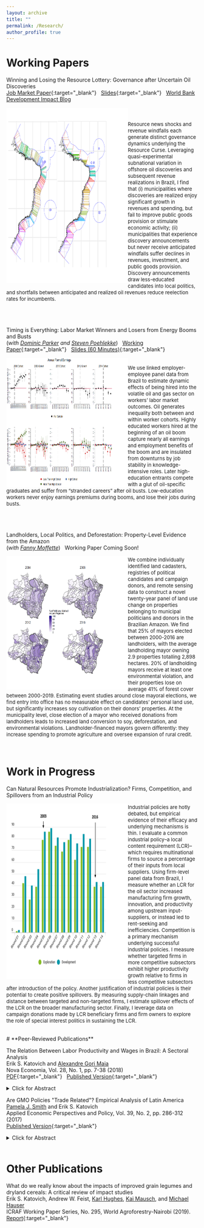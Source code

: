 ```yaml
---
layout: archive
title: ""
permalink: /Research/
author_profile: true
---
```

# **Working Papers**<br/> 

Winning and Losing the Resource Lottery: Governance after Uncertain Oil Discoveries <br/>
[Job Market Paper](/files/Katovich_JMP_revised.pdf){:target="_blank"} &nbsp; [Slides](/files/Katovich_JobTalk_2022.pdf){:target="_blank"} &nbsp; [World Bank Development Impact Blog](https://blogs.worldbank.org/impactevaluations/governing-rocky-beginnings-resource-boom-how-do-local-governments-respond-oil) <br/>

<img align="left" width="320" height="460" src="/files/projections_pic3.PNG"> <font size="-1.2"> 
<br/> <br/> 
Resource news shocks and revenue windfalls each generate distinct governance dynamics underlying the Resource Curse. Leveraging quasi-experimental subnational variation in offshore oil discoveries and subsequent revenue realizations in Brazil, I find that (i) municipalities where discoveries are realized enjoy significant growth in revenues and spending, but fail to improve public goods provision or stimulate economic activity; (ii) municipalities that experience discovery announcements but never receive anticipated windfalls suffer declines in revenues, investment, and public goods provision. Discovery announcements draw less-educated candidates into local politics, and shortfalls between anticipated and realized oil revenues reduce reelection rates for incumbents.  </font>
<br/><br/>

<br/><br/>
Timing is Everything: Labor Market Winners and Losers from Energy Booms and Busts  <br/> (_with [Dominic Parker](https://aae.wisc.edu/dparker/) and [Steven Poehlekke](https://unidirectory.auckland.ac.nz/profile/steven-poelhekke)_) &nbsp; [Working Paper](/files/Katovich_OilWorkers_WorkingPaper.pdf){:target="_blank"} &nbsp; [Slides (60 Minutes)](/files/Katovich_OilWorkers_Slides_60Minutes.pdf){:target="_blank"}

<img align="left" width="320" height="340" src="/files/earnings_pic2.PNG"> <font size="-1.2"> 
  <br/>
We use linked employer-employee panel data from Brazil to estimate
dynamic effects of being hired into the volatile oil and gas sector on workers’ labor market outcomes. Oil generates inequality both between and within worker cohorts. Highly educated workers hired at the beginning of an oil boom capture nearly all earnings and employment benefits of the boom and are insulated from downturns by job stability in knowledge-intensive roles. Later high-education entrants compete with a glut of oil-specific graduates and suffer from “stranded careers” after oil busts. Low-education workers never enjoy earnings premiums during booms, and lose their jobs during busts.  </font>
<br/><br/>

<br/><br/>
Landholders, Local Politics, and Deforestation: Property-Level Evidence from the Amazon <br/> (_with [Fanny Moffette](https://fannymoffette.com/)_) &nbsp; Working Paper Coming Soon!<br/>

<img align="left" width="320" height="350" src="/files/elections_pic3.PNG"> <font size="-1.2"> We combine individually identified land cadasters, registries of political candidates and campaign donors, and remote sensing data to construct a novel twenty-year panel of land use change on properties belonging to municipal politicians and donors in the Brazilian Amazon. We find that 25% of mayors elected between 2000-2016 are landholders, with the average landholding mayor owning 2.9
properties totalling 2,898 hectares. 20% of landholding mayors receive at least one environmental violation, and their properties lose on average 41% of forest
cover between 2000-2019. Estimating event studies around close mayoral elections, we find entry into office has no measurable effect on candidates’ personal
land use, but significantly increases soy cultivation on their donors’ properties. At the municipality level, close election of a mayor who received donations from
landholders leads to increased land conversion to soy, deforestation, and environmental violations. Landholder-financed mayors govern differently: they increase
spending to promote agriculture and oversee expansion of rural credit. </font>
<br/><br/><br/>


# **Work in Progress**<br/>

Can Natural Resources Promote Industrialization? Firms, Competition, and Spillovers from an Industrial Policy <br/>

<img align="left" width="320" height="460" src="/files/lcr_pic3.PNG"> <font size="-1.2"> Industrial policies are hotly debated, but empirical evidence of their efficacy and underlying mechanisms is thin. I evaluate a common industrial policy–a local content requirement (LCR)–which requires multinational firms to source a percentage of their inputs from local suppliers. Using firm-level panel data from Brazil, I measure whether an LCR for the oil sector increased manufacturing firm growth, innovation, and productivity among upstream input-suppliers, or instead led to rent-seeking and inefficiencies. Competition is a primary mechanism underlying successful industrial policies. I measure whether targeted firms in more competitive subsectors exhibit higher productivity growth relative to firms in less competitive subsectors after introduction of the policy. Another justification of industrial policies is their potential to create positive spillovers. By measuring supply-chain linkages and distance between targeted and non-targeted firms, I estimate spillover effects of the LCR on the broader manufacturing sector. Finally, I leverage data on campaign donations made by LCR beneficiary firms and firm owners to explore the role of special interest politics in sustaining the LCR.  </font>
<br/>




<br/>
# **Peer-Reviewed Publications**<br/>

The Relation Between Labor Productivity and Wages in Brazil: A Sectoral Analysis <br/>
Erik S. Katovich and [Alexandre Gori Maia](https://www4.eco.unicamp.br/docentes/gori/)<br/>
Nova Economia, Vol. 28, No. 1, pp. 7-38 (2018)<br/>
[PDF](/files/Katovich_Maia_NovaEconomia.pdf){:target="_blank"} &nbsp; [Published Version](https://doi.org/10.1590/0103-6351/3943){:target="_blank"} <br/>
<details><summary>Click for Abstract</summary>
<font size="-1">Labor productivity is a crucial long-run determinant of real wages. Nonetheless, wage and productivity dynamics often diverge in practice due to a range of economic and institutional factors. This study analyzes the relation between the dynamics of labor productivity and wages in Brazil from 1996 to 2014, and adopts a sectoral perspective to account for divergent trends among economic sectors. Analyses are based on pooled data drawn from the National Accounts and the Pesquisa Nacional por Amostra de Domicílios, and hierarchical data models are estimated to assess the impacts of state- and sector-level factors on individuals’ wages. Results indicate that productivity is significantly positively associated with wage levels for all economic sectors, but that institutional factors such as labor formalization and minimum wage exert equally significant impacts, suggesting that wage growth over the 1996-2014 period was as much the result of institutional changes as of transformation of Brazil’s productive structure.</font>
<br/>
</details> 

Are GMO Policies "Trade Related"? Empirical Analysis of Latin America <br/>
[Pamela J. Smith](https://www.apec.umn.edu/people/pamela-smith) and Erik S. Katovich<br/>
Applied Economic Perspectives and Policy, Vol. 39, No. 2, pp. 286-312 (2017)<br/>
[Published Version](https://doi.org/10.1093/aepp/ppw021){:target="_blank"} <br/>
<details><summary>Click for Abstract</summary>
<font size="-1">This paper empirically examines whether GMO policies are “trade related” for countries in Latin America (LA). First, we use the Balassa index to assess the “revealed comparative advantage” of LA countries. We find that LA countries have a revealed comparative advantage in GMO industries relative to the world, and that intra-regional trade in these industries is modest relative to external trade. Second, we estimate the Gravity model to examine the effects of importers’ GMO policies on Argentina and Brazil’s bilateral exports of soybeans and maize. We find that strong GMO policies in importers have a negative effect on Argentina’s bilateral exports of soybeans (an industry and country with historically high GMO content). Further, we find that past GMO policies are a strong determinant of Argentina’s future bilateral exports, and that the negative trade effects of strong GMO policies are increasing over time. In contrast, we find a weaker relationship between the GMO policies of importers and Brazil’s bilateral exports (consistent with Brazil’s more recent increases in GMO content). These findings for Argentina and Brazil provide a benchmark for other developing countries that are looking for guidance on servicing trading partners with diverse GMO policies.</font>
</details> <br/>

# **Other Publications**<br/>

What do we really know about the impacts of improved grain legumes and dryland cereals: A critical review of impact studies<br/>
Erik S. Katovich, Andrew W. Feist, [Karl Hughes](http://worldagroforestry.org/staff/karl-hughes), [Kai Mausch](http://worldagroforestry.org/staff/kai-mausch), and [Michael Hauser](https://www.icrisat.org/team/dr-michael-hauser/)<br/>
ICRAF Working Paper Series, No. 295, World Agroforestry-Nairobi (2019).<br/>
[Report](http://apps.worldagroforestry.org/downloads/Publications/PDFS/WP19006.pdf){:target="_blank"}



